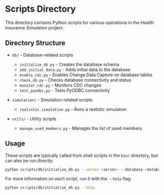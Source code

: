 # Scripts Directory

This directory contains Python scripts for various operations in the Health Insurance Simulation project.

## Directory Structure

- `db/` - Database-related scripts
  - `initialize_db.py` - Creates the database schema
  - `add_initial_data.py` - Adds initial data to the database
  - `enable_cdc.py` - Enables Change Data Capture on database tables
  - `check_db.py` - Checks database connectivity and status
  - `monitor_cdc.py` - Monitors CDC changes
  - `test_pyodbc.py` - Tests PyODBC connectivity

- `simulation/` - Simulation-related scripts
  - `realistic_simulation.py` - Runs a realistic simulation

- `utils/` - Utility scripts
  - `manage_used_members.py` - Manages the list of used members

## Usage

These scripts are typically called from shell scripts in the `bin/` directory, but can also be run directly:

```bash
python scripts/db/initialize_db.py --server <server> --database <database>
```

For more information on each script, run it with the `--help` flag:

```bash
python scripts/db/initialize_db.py --help
```